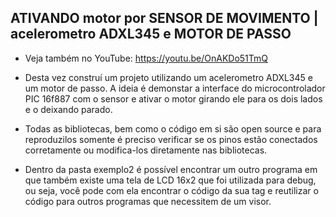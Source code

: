 ## ATIVANDO motor por SENSOR DE MOVIMENTO | acelerometro ADXL345 e MOTOR DE PASSO

- Veja também no YouTube: https://youtu.be/OnAKDo51TmQ

- Desta vez construí um projeto utilizando um acelerometro ADXL345 e um motor de passo. A ideia é demonstar a interface do microcontrolador PIC 16f887 com o sensor e ativar o motor girando ele para os dois lados e o deixando parado.

- Todas as bibliotecas, bem como o código em si são open source e para reproduzilos somente é preciso verificar se os pinos estão conectados corretamente ou modifica-los diretamente nas bibliotecas.

- Dentro da pasta exemplo2 é possível encontrar um outro programa em que também existe uma tela de LCD 16x2 que foi utilizada para debug, ou seja, você pode com ela encontrar o código da sua tag e reutilizar o código para outros programas que necessitem de um visor.
